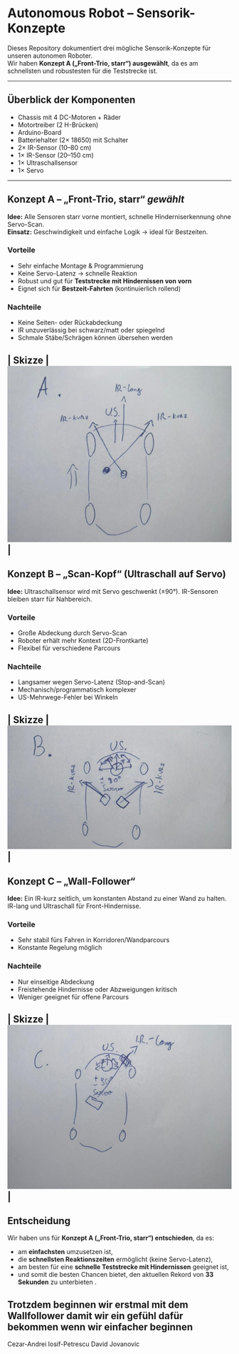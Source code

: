 # Autonomous Robot – Sensorik-Konzepte

Dieses Repository dokumentiert drei mögliche Sensorik-Konzepte für unseren autonomen Roboter.  
Wir haben **Konzept A („Front-Trio, starr“) ausgewählt**, da es am schnellsten und robustesten für die Teststrecke ist.  

---

## Überblick der Komponenten

- Chassis mit 4 DC-Motoren + Räder  
- Motortreiber (2 H-Brücken)  
- Arduino-Board  
- Batteriehalter (2× 18650) mit Schalter  
- 2× IR-Sensor (10–80 cm)  
- 1× IR-Sensor (20–150 cm)  
- 1× Ultraschallsensor  
- 1× Servo  

---

## Konzept A – „Front-Trio, starr“  *gewählt*

**Idee:** Alle Sensoren starr vorne montiert, schnelle Hinderniserkennung ohne Servo-Scan.  
**Einsatz:** Geschwindigkeit und einfache Logik → ideal für Bestzeiten.

### Vorteile
- Sehr einfache Montage & Programmierung  
- Keine Servo-Latenz → schnelle Reaktion  
- Robust und gut für **Teststrecke mit Hindernissen von vorn**  
- Eignet sich für **Bestzeit-Fahrten** (kontinuierlich rollend)

### Nachteile
- Keine Seiten- oder Rückabdeckung  
- IR unzuverlässig bei schwarz/matt oder spiegelnd  
- Schmale Stäbe/Schrägen können übersehen werden  

| **Skizze** |![Konzept_A](images/Concept_A.jpg)|
---

## Konzept B – „Scan-Kopf“ (Ultraschall auf Servo)

**Idee:** Ultraschallsensor wird mit Servo geschwenkt (±90°). IR-Sensoren bleiben starr für Nahbereich.

### Vorteile
- Große Abdeckung durch Servo-Scan  
- Roboter erhält mehr Kontext (2D-Frontkarte)  
- Flexibel für verschiedene Parcours  

### Nachteile
- Langsamer wegen Servo-Latenz (Stop-and-Scan)  
- Mechanisch/programmatisch komplexer  
- US-Mehrwege-Fehler bei Winkeln  

| **Skizze** |![Konzept_A](images/Concept_B.jpg)|
---

## Konzept C – „Wall-Follower“

**Idee:** Ein IR-kurz seitlich, um konstanten Abstand zu einer Wand zu halten. IR-lang und Ultraschall für Front-Hindernisse.

### Vorteile
- Sehr stabil fürs Fahren in Korridoren/Wandparcours  
- Konstante Regelung möglich  

### Nachteile
- Nur einseitige Abdeckung  
- Freistehende Hindernisse oder Abzweigungen kritisch  
- Weniger geeignet für offene Parcours  

| **Skizze** |![Konzept_A](images/Concept_C.jpg)|
---

## Entscheidung

Wir haben uns für **Konzept A („Front-Trio, starr“) entschieden**, da es:

- am **einfachsten** umzusetzen ist,  
- die **schnellsten Reaktionszeiten** ermöglicht (keine Servo-Latenz),  
- am besten für eine **schnelle Teststrecke mit Hindernissen** geeignet ist,  
- und somit die besten Chancen bietet, den aktuellen Rekord von **33 Sekunden** zu unterbieten .  

**Trotzdem beginnen wir erstmal mit dem Wallfollower damit wir ein gefühl dafür bekommen wenn wir einfacher beginnen**
---

Cezar-Andrei Iosif-Petrescu 
David Jovanovic